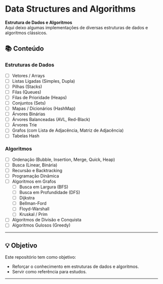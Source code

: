 # Data Structures and Algorithms

**Estrutura de Dados e Algoritmos**  
Aqui deixo algumas implementações de diversas estruturas de dados e algoritmos clássicos.

## 📚 Conteúdo

### Estruturas de Dados

- [ ] Vetores / Arrays
- [ ] Listas Ligadas (Simples, Dupla)
- [ ] Pilhas (Stacks)
- [ ] Filas (Queues)
- [ ] Filas de Prioridade (Heaps)
- [ ] Conjuntos (Sets)
- [ ] Mapas / Dicionários (HashMap)
- [ ] Árvores Binárias
- [ ] Árvores Balanceadas (AVL, Red-Black)
- [ ] Árvores Trie
- [ ] Grafos (com Lista de Adjacência, Matriz de Adjacência)
- [ ] Tabelas Hash

### Algoritmos

- [ ] Ordenação (Bubble, Insertion, Merge, Quick, Heap)
- [ ] Busca (Linear, Binária)
- [ ] Recursão e Backtracking
- [ ] Programação Dinâmica
- [ ] Algoritmos em Grafos
  - [ ] Busca em Largura (BFS)
  - [ ] Busca em Profundidade (DFS)
  - [ ] Dijkstra
  - [ ] Bellman-Ford
  - [ ] Floyd-Warshall
  - [ ] Kruskal / Prim
- [ ] Algoritmos de Divisão e Conquista
- [ ] Algoritmos Gulosos (Greedy)

---
## 💡 Objetivo

Este repositório tem como objetivo:

- Reforçar o conhecimento em estruturas de dados e algoritmos.
- Servir como referência para estudos.

---

